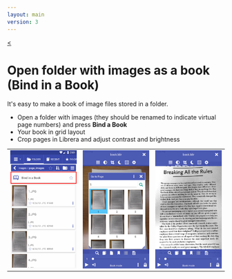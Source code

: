 ```yaml
---
layout: main
version: 3
---
```

[<](/wiki/faq)

# Open folder with images as a book (Bind in a Book)
It's easy to make a book of image files stored in a folder.


* Open a folder with images (they should be renamed to indicate virtual page numbers) and press **Bind a Book**
* Your book in grid layout
* Crop pages in Librera and adjust contrast and brightness

||||
|-|-|-|
|![](1.png)|![](2.png)|![](3.png)|


